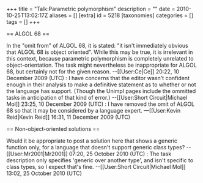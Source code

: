 +++
title = "Talk:Parametric polymorphism"
description = ""
date = 2010-10-25T13:02:17Z
aliases = []
[extra]
id = 5218
[taxonomies]
categories = []
tags = []
+++

== ALGOL 68 ==

In the "omit from" of ALGOL 68, it is stated: "it isn't immediately obvious that ALGOL 68 is object oriented". While this may be true, it is irrelevant in this context, because parametric polymorphism is completely unrelated to object-orientation. The task might nevertheless be inappropriate for ALGOL 68, but certainly not for the given reason. --[[User:Ce|Ce]] 20:22, 10 December 2009 (UTC)
: I have concerns that the editor wasn't confident enough in their analysis to make a definitive statement as to whether or not the language has support. (Though the Unimpl pages include the ommitted tasks in anticipation of that kind of error.) --[[User:Short Circuit|Michael Mol]] 23:25, 10 December 2009 (UTC)
: I have removed the omit of ALGOL 68 so that it may be considered by a language expert. —[[User:Kevin Reid|Kevin Reid]] 16:31, 11 December 2009 (UTC)

== Non-object-oriented solutions ==

Would it be appropriate to post a solution here that shows a generic function only, for a language that doesn't support generic class types? --[[User:Mr2001|Mr2001]] 07:20, 25 October 2010 (UTC)
: The task description only specifies 'generic over another type', and isn't specific to class types, so I expect that's fine. --[[User:Short Circuit|Michael Mol]] 13:02, 25 October 2010 (UTC)
